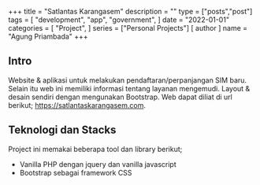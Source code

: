+++
title = "Satlantas Karangasem"
description = ""
type = ["posts","post"]
tags = [
    "development",
    "app",
    "government",
]
date = "2022-01-01"
categories = [
    "Project",
]
series = ["Personal Projects"]
[ author ]
  name = "Agung Priambada"
+++

## Intro

Website & aplikasi untuk melakukan pendaftaran/perpanjangan SIM baru. Selain itu web ini memiliki informasi tentang layanan mengemudi. Layout & desain sendiri dengan mengunakan Bootstrap. 
Web dapat diliat di url berikut; https://satlantaskarangasem.com.

## Teknologi dan Stacks

Project ini memakai beberapa tool dan library berikut;

- Vanilla PHP dengan jquery dan vanilla javascript
- Bootstrap sebagai framework CSS